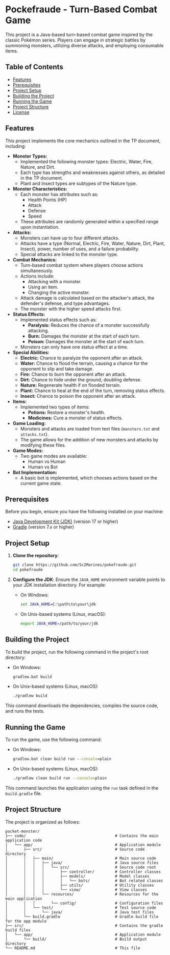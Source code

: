 # Pockefraude - Turn-Based Combat Game

This project is a Java-based turn-based combat game inspired by the classic Pokémon series. Players can engage in strategic battles by summoning monsters, utilizing diverse attacks, and employing consumable items.

## Table of Contents

- [Features](#features)
- [Prerequisites](#prerequisites)
- [Project Setup](#project-setup)
- [Building the Project](#building-the-project)
- [Running the Game](#running-the-game)
- [Project Structure](#project-structure)
- [License](#license)

## Features

This project implements the core mechanics outlined in the TP document, including:

-   **Monster Types:**
    -   Implemented the following monster types: Electric, Water, Fire, Nature, and Dirt.
    -   Each type has strengths and weaknesses against others, as detailed in the TP document.
    -   Plant and Insect types are subtypes of the Nature type.
-   **Monster Characteristics:**
    -   Each monster has attributes such as:
        -   Health Points (HP)
        -   Attack
        -   Defense
        -   Speed
    -   These attributes are randomly generated within a specified range upon instantiation.
-   **Attacks:**
    -   Monsters can have up to four different attacks.
    -   Attacks have a type (Normal, Electric, Fire, Water, Nature, Dirt, Plant, Insect), power, number of uses, and a failure probability.
    -   Special attacks are linked to the monster type.
-   **Combat Mechanics:**
    -   Turn-based combat system where players choose actions simultaneously.
    -   Actions include:
        -   Attacking with a monster.
        -   Using an item.
        -   Changing the active monster.
    -   Attack damage is calculated based on the attacker's attack, the defender's defense, and type advantages.
    -   The monster with the higher speed attacks first.
-   **Status Effects:**
    -   Implemented status effects such as:
        -   **Paralysis:** Reduces the chance of a monster successfully attacking.
        -   **Burn:** Damages the monster at the start of each turn.
        -   **Poison:** Damages the monster at the start of each turn.
    -   Monsters can only have one status effect at a time.
-   **Special Abilities:**
    -   **Electric:** Chance to paralyze the opponent after an attack.
    -   **Water:** Chance to flood the terrain, causing a chance for the opponent to slip and take damage.
    -   **Fire:** Chance to burn the opponent after an attack.
    -   **Dirt:** Chance to hide under the ground, doubling defense.
    -   **Nature:** Regenerate health if on flooded terrain.
    -   **Plant:** Chance to heal at the end of the turn, removing status effects.
    -   **Insect:** Chance to poison the opponent after an attack.
-   **Items:**
    -   Implemented two types of items:
        -   **Potions:** Restore a monster's health.
        -   **Medicines:** Cure a monster of status effects.
-   **Game Loading:**
    -   Monsters and attacks are loaded from text files (`monsters.txt` and `attacks.txt`).
    -   The game allows for the addition of new monsters and attacks by modifying these files.
-   **Game Modes:**
    -   Two game modes are available:
        -   Human vs Human
        -   Human vs Bot
-   **Bot Implementation:**
    -   A basic bot is implemented, which chooses actions based on the current game state.

## Prerequisites

Before you begin, ensure you have the following installed on your machine:

-   [Java Development Kit (JDK)](https://adoptopenjdk.net/) (version 17 or higher)
-   [Gradle](https://gradle.org/install/) (version 7.x or higher)

## Project Setup

1.  **Clone the repository**:
    ```sh
    git clone https://github.com/Sc2Marines/pokefraude.git
    cd pokefraude
    ```

2.  **Configure the JDK**:
    Ensure the `JAVA_HOME` environment variable points to your JDK installation directory. For example:
    -   On Windows:
        ```cmd
        set JAVA_HOME=C:\path\to\your\jdk
        ```
    -   On Unix-based systems (Linux, macOS):
        ```sh
        export JAVA_HOME=/path/to/your/jdk
        ```

## Building the Project

To build the project, run the following command in the project's root directory:

-   On Windows:
    ```cmd
    gradlew.bat build
    ```
-   On Unix-based systems (Linux, macOS):
    ```sh
    ./gradlew build
    ```

This command downloads the dependencies, compiles the source code, and runs the tests.

## Running the Game

To run the game, use the following command:

-   On Windows:
    ```cmd
    gradlew.bat clean build run --console=plain
    ```
-   On Unix-based systems (Linux, macOS):
    ```sh
    ./gradlew clean build run --console=plain
    ```

This command launches the application using the `run` task defined in the `build.gradle` file.

## Project Structure

The project is organized as follows:

```
pocket-monster/
├── code/                                       # Contains the main application code
│   └── app/                                    # Application module
│       ├── src/                                # Source code directory
│       │   ├── main/                           # Main source code
│       │   │   ├── java/                       # Java source files
│       │   │   │   └── src/                    # Source code root
│       │   │   │       ├── controller/         # Controller classes
│       │   │   │       ├── models/             # Model classes
│       │   │   │       │   └── bots/           # Bot related classes
│       │   │   │       ├── utils/              # Utility classes
│       │   │   │       └── view/               # View classes
│       │   │   └── resources/                  # Resources for the main application
│       │   │       └── config/                 # Configuration files
│       │   └── test/                           # Test source code
│       │       └── java/                       # Java test files
│       └── build.gradle                        # Gradle build file for the app module
├── src/                                        # Contains the gradle build files
│   └── app/                                    # Application module
│       └── build/                              # Build output directory
└── README.md                                   # This file
```
